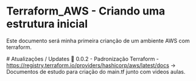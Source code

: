 ﻿# Terraform_AWS - Criando uma estrutura inicial
 
 Este documento será minha primeira crianção de um ambiente AWS com terraform.

﻿# Atualizações / Updates 🚀
 0.0.2 - Padronização Terraform - https://registry.terraform.io/providers/hashicorp/aws/latest/docs
  -> Documentos de estudo para criação do main.tf junto com videos aulas. 

